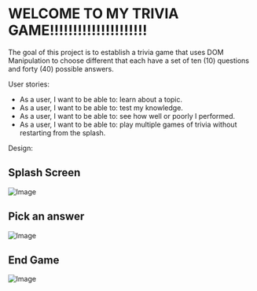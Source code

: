 # WELCOME TO MY TRIVIA GAME!!!!!!!!!!!!!!!!!!!!!
The goal of this project is to establish a trivia game that uses DOM Manipulation to choose different that each have a set of ten (10) questions and forty (40) possible answers.

User stories:
* As a user, I want to be able to: learn about a topic.
* As a user, I want to be able to: test my knowledge.
* As a user, I want to be able to: see how well or poorly I performed.
* As a user, I want to be able to: play multiple games of trivia without restarting from the splash.

Design: 

## Splash Screen
![Image](https://i.imgur.com/9oLJtYt.png)

## Pick an answer
![Image](https://i.imgur.com/iFvlayd.png)

## End Game
![Image](https://i.imgur.com/YUfiW29.png)
